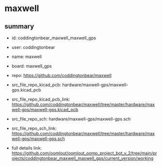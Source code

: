 # maxwell
 
## summary 
* id: coddingtonbear_maxwell_maxwell_gps
* user: coddingtonbear
* name: maxwell
* board: maxwell_gps
* repo: https://github.com/coddingtonbear/maxwell
* src_file_repo_kicad_pcb: hardware/maxwell-gps/maxwell-gps.kicad_pcb
* src_file_repo_kicad_pcb_link: https://github.com/coddingtonbear/maxwell/tree/master/hardware/maxwell-gps/maxwell-gps.kicad_pcb


* src_file_repo_sch: hardware/maxwell-gps/maxwell-gps.sch
* src_file_repo_sch_link: https://github.com/coddingtonbear/maxwell/tree/master/hardware/maxwell-gps/maxwell-gps.sch
* full details link: https://github.com/oomlout/oomlout_oomp_project_bot_v_2/tree/main/projects/coddingtonbear_maxwell_maxwell_gps/current_version/working  







